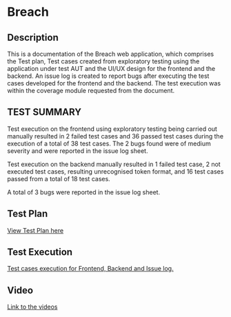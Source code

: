 # Breach
## Description
This is a documentation of the Breach web application, which comprises the Test plan, Test cases created from exploratory testing using the application under test AUT and the UI/UX design  for the frontend and the backend. An issue log is created to report bugs after executing the test cases developed for the frontend and the backend. The test execution was within the coverage module requested from the document.

## TEST SUMMARY
Test execution on the frontend using exploratory testing being carried out manually resulted in 2 failed test cases and 36 passed test cases during the execution of a total of 38 test cases. The 2 bugs found were of medium severity and were reported in the issue log sheet.

Test execution on the backend manually resulted in 1 failed test case, 2 not executed test cases, resulting unrecognised token format, and 16 test cases passed from a total of 18 test cases. 

A total of 3 bugs were reported in the issue log sheet.

## Test Plan
[View Test Plan here](https://docs.google.com/document/d/1aGier_JvxQJ3xUKBz5r1p6yZXBEuYBgsYJtUCiG5iow/edit?usp=sharing)

## Test Execution
[Test cases execution for Frontend, Backend and Issue log.](https://docs.google.com/spreadsheets/d/1gWusW1hhS7gpEAsd5b78VK6H2s4PFw8DAPvW8Ys0CNU/edit?usp=sharing)

## Video
[Link to the videos](https://docs.google.com/document/d/14V2WmQoG1-Elu9EiZfszi0vVMYYYeRAZ7Z3IjE6a1Tk/edit?usp=sharing)
